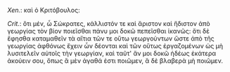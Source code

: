 

*Xen.*: καὶ ὁ Κριτόβουλος:



*Crit.*: ὅτι μέν, ὦ Σώκρατες, κάλλιστόν τε καὶ ἄριστον καὶ ἥδιστον ἀπὸ γεωργίας τὸν βίον ποιεῖσθαι πάνυ μοι δοκῶ πεπεῖσθαι ἱκανῶς: ὅτι δὲ ἔφησθα καταμαθεῖν τὰ αἴτια τῶν τε οὕτω γεωργούντων ὥστε ἀπὸ τῆς γεωργίας ἀφθόνως ἔχειν ὧν δέονται καὶ τῶν οὕτως ἐργαζομένων ὡς μὴ λυσιτελεῖν αὐτοῖς τὴν γεωργίαν, καὶ ταῦτ' ἄν μοι δοκῶ ἡδέως ἑκάτερα ἀκούειν σου, ὅπως ἃ μὲν ἀγαθά ἐστι ποιῶμεν, ἃ δὲ βλαβερὰ μὴ ποιῶμεν.